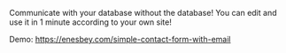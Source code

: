 Communicate with your database without the database! You can edit and use it in 1 minute according to your own site!

Demo: https://enesbey.com/simple-contact-form-with-email

